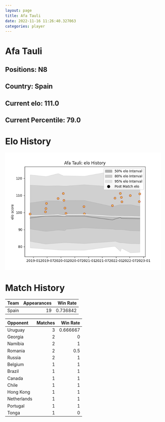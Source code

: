 ```yaml
---  
layout: page  
title: Afa Tauli  
date: 2022-11-16 11:26:40.327063  
categories: player  
---
```

# Afa Tauli

## Positions: N8

## Country: Spain

## Current elo: 111.0

## Current Percentile: 79.0

# Elo History


![elo history](history_AfaTauli.png)
# Match History


| Team   |   Appearances |   Win Rate |
|:-------|--------------:|-----------:|
| Spain  |            19 |   0.736842 |

| Opponent    |   Matches |   Win Rate |
|:------------|----------:|-----------:|
| Uruguay     |         3 |   0.666667 |
| Georgia     |         2 |   0        |
| Namibia     |         2 |   1        |
| Romania     |         2 |   0.5      |
| Russia      |         2 |   1        |
| Belgium     |         1 |   1        |
| Brazil      |         1 |   1        |
| Canada      |         1 |   1        |
| Chile       |         1 |   1        |
| Hong Kong   |         1 |   1        |
| Netherlands |         1 |   1        |
| Portugal    |         1 |   1        |
| Tonga       |         1 |   0        |
